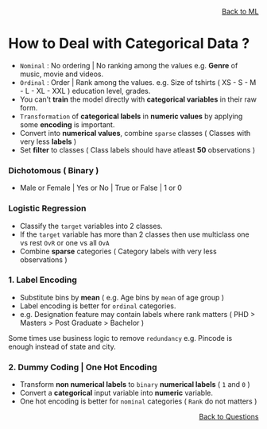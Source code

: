 <p align='right'><a align="right" href="https://github.com/KIRANKUMAR7296/Library/blob/main/Machine%20Learning/Machine%20Learning%20Models.md">Back to ML</a></p>

# How to Deal with Categorical Data ?

- `Nominal` : No ordering | No ranking among the values e.g. **Genre** of music, movie and videos.
- `Ordinal` : Order | Rank among the values. e.g. Size of tshirts ( XS - S - M - L - XL - XXL ) education level, grades. 
- You can’t **train** the model directly with **categorical variables** in their raw form. 
- `Transformation` of **categorical labels** in **numeric values** by applying some **encoding** is important.
- Convert into **numerical values**, combine `sparse` classes ( Classes with very less **labels** )
- Set **filter** to classes ( Class labels should have atleast **50** observations )

### Dichotomous ( Binary )
- Male or Female | Yes or No | True or False | 1 or 0

### Logistic Regression
- Classify the `target` variables into 2 classes.
- If the `target` variable has more than 2 classes then use multiclass one vs rest `OvR` or one vs all `OvA`
- Combine **sparse** categories ( Category labels with very less observations )

### 1. Label Encoding
- Substitute bins by **mean** ( e.g. Age bins by `mean` of age group )
- Label encoding is better for `ordinal` categories.
- e.g. Designation feature may contain labels where rank matters ( PHD > Masters > Post Graduate > Bachelor )

Some times use business logic to remove `redundancy` e.g. Pincode is enough instead of state and city.

### 2. Dummy Coding | One Hot Encoding
- Transform **non numerical labels** to `binary` **numerical labels** ( `1` and `0` ) 
- Convert a **categorical** input variable into **numeric** variable.
- One hot encoding is better for `nominal` categories ( `Rank` do not matters )

<p align='right'><a align="right" href="https://github.com/KIRANKUMAR7296/Library/blob/main/Interview.md">Back to Questions</a></p>
